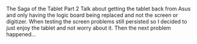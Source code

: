 The Saga of the Tablet Part 2
Talk about getting the tablet back from Asus and only having the logic board being replaced and not the screen or digitizer. When testing the screen problems still persisted so I decided to just enjoy the tablet and not worry about it. Then the next problem happened...
